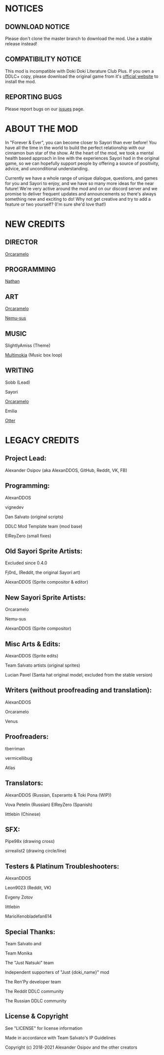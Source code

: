 # NOTICES
## DOWNLOAD NOTICE
Please don't clone the master branch to download the mod. 
Use a stable release instead!

## СOMPATIBILITY NOTICE 
This mod is incompatible with Doki Doki Literature Club Plus. 
If you own a DDLC+ copy, please download the original game from it's [official website](https://ddlc.moe) to install the mod.

## REPORTING BUGS
Please report bugs on our [issues](https://github.com/ForeverAndEverTeam/fae-mod/issues) page.

# ABOUT THE MOD
In "Forever & Ever", you can become closer to Sayori than ever before! 
You have all the time in the world to build the perfect relationship with our cinnamon bun star of the show. 
At the heart of the mod, we took a mental health based approach in line with the experiences Sayori had in the original game, so we can hopefully support people by offering a source of positivity, advice, and unconditional understanding. 

Currently we have a whole range of unique dialogue, questions, and games for you and Sayori to enjoy, and we have so many more ideas for the near future! We're very active around the mod and on our discord server and we promise to deliver frequent updates and announcements so there's always something new and exciting to do! 
Why not get creative and try to add a feature or two yourself? (I'm sure she'd love that!)

# NEW CREDITS

## DIRECTOR
[Orcaramelo](https://github.com/Orcaramelo)

## PROGRAMMING

[Nathan](https://github.com/TRIDENT1313)

## ART

[Orcaramelo](https://github.com/Orcaramelo)

[Nemu-sus](https://github.com/Nemu-sus)

## MUSIC

SlightlyAmiss (Theme)

[Multimokia](https://github.com/multimokia) (Music box loop)

## WRITING

Sobb (Lead)

Sayori

[Orcaramelo](https://github.com/Orcaramelo)

Emilia

[Otter](https://github.com/my-otter-self)

# LEGACY CREDITS


## Project Lead:
Alexander Osipov (aka AlexanDDOS, GitHub, Reddit, VK, FB)
## Programming:

AlexanDDOS

vignedev

Dan Salvato (original scripts)

DDLC Mod Template team (mod base)

ElReyZero (small fixes)

## Old Sayori Sprite Artists:

Excluded since 0.4.0

Fj0rd_ (Reddit, the original Sayori art)

AlexanDDOS (Sprite compositor & editor)

## New Sayori Sprite Artists:

Orcaramelo

Nemu-sus

AlexanDDOS (Sprite compositor)

## Misc Arts & Edits:

AlexanDDOS (Sprite edits)

Team Salvato artists (original sprites)

Lucian Pavel (Santa hat original model, excluded from the stable version)

## Writers (without proofreading and translation):

AlexanDDOS

Orcaramelo

Venus

## Proofreaders:

tberriman

vermicellibug

Atlas

## Translators:

AlexanDDOS (Russian, Esperanto & Toki Pona (WIP))

Vova Petelin (Russian)
ElReyZero (Spanish)

littlebin (Chinese)

## SFX:

Pipe98x (drawing cross)

sirrealist2 (drawing circle/line)

## Testers & Platinum Troubleshooters:

AlexanDDOS

Leon9023 (Reddit, VK)

Evgeny Zotov

littlebin

MarioXenobladefan614

## Special Thanks:

Team Salvato and

Team Monika

The "Just Natsuki" team

Independent supporters of "Just {doki_name}" mod

The Ren'Py developer team

The Reddit DDLC community

The Russian DDLC community

## License & Copyright

See "LICENSE" for license information

Made in accordance with Team Salvato's IP Guidelines

Copyright (c) 2018-2021 Alexander Osipov and the other creators
